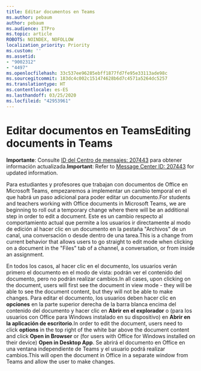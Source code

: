 ```yaml
---
title: Editar documentos en Teams
ms.author: pebaum
author: pebaum
ms.audience: ITPro
ms.topic: article
ROBOTS: NOINDEX, NOFOLLOW
localization_priority: Priority
ms.custom: ''
ms.assetid:
- "9002312"
- "4497"
ms.openlocfilehash: 33c537ee96285ebff1877fd7fe95e33113ade98c
ms.sourcegitcommit: 183dc4c002c151474628b6d7c4571a5264dc5257
ms.translationtype: HT
ms.contentlocale: es-ES
ms.lasthandoff: 03/25/2020
ms.locfileid: "42953961"
---
```

# <a name="editing-documents-in-teams"></a><span data-ttu-id="f74ed-102">Editar documentos en Teams</span><span class="sxs-lookup"><span data-stu-id="f74ed-102">Editing documents in Teams</span></span>

<span data-ttu-id="f74ed-103">**Importante**: Consulte [ID del Centro de mensajes: 207443](https://admin.microsoft.com/Adminportal/Home?source=applauncher#MessageCenter?id=MC207443) para obtener información actualizada.</span><span class="sxs-lookup"><span data-stu-id="f74ed-103">**Important**: Refer to [Message Center ID: 207443](https://admin.microsoft.com/Adminportal/Home?source=applauncher#MessageCenter?id=MC207443) for updated information.</span></span> 

<span data-ttu-id="f74ed-104">Para estudiantes y profesores que trabajan con documentos de Office en Microsoft Teams, empezaremos a implementar un cambio temporal en el que habrá un paso adicional para poder editar un documento.</span><span class="sxs-lookup"><span data-stu-id="f74ed-104">For students and teachers working with Office documents in Microsoft Teams, we are beginning to roll out a temporary change where there will be an additional step in order to edit a document.</span></span> <span data-ttu-id="f74ed-105">Este es un cambio respecto al comportamiento actual que permite a los usuarios ir directamente al modo de edición al hacer clic en un documento en la pestaña "Archivos" de un canal, una conversación o desde dentro de una tarea.</span><span class="sxs-lookup"><span data-stu-id="f74ed-105">This is a change from current behavior that allows users to go straight to edit mode when clicking on a document in the "Files" tab of a channel, a conversation, or from inside an assignment.</span></span>

<span data-ttu-id="f74ed-106">En todos los casos, al hacer clic en el documento, los usuarios verán primero el documento en el modo de vista: podrán ver el contenido del documento, pero no podrán realizar cambios.</span><span class="sxs-lookup"><span data-stu-id="f74ed-106">In all cases, upon clicking on the document, users will first see the document in view mode - they will be able to see the document content, but they will not be able to make changes.</span></span> <span data-ttu-id="f74ed-107">Para editar el documento, los usuarios deben hacer clic en **opciones** en la parte superior derecha de la barra blanca encima del contenido del documento y hacer clic en **Abrir en el explorador** o (para los usuarios con Office para Windows instalado en su dispositivo) en **Abrir en la aplicación de escritorio**.</span><span class="sxs-lookup"><span data-stu-id="f74ed-107">In order to edit the document, users need to click **options** in the top right of the white bar above the document content and click **Open in Browser** or (for users with Office for Windows installed on their device) **Open in Desktop App**.</span></span> <span data-ttu-id="f74ed-108">Se abrirá el documento en Office en una ventana independiente de Teams y el usuario podrá realizar cambios.</span><span class="sxs-lookup"><span data-stu-id="f74ed-108">This will open the document in Office in a separate window from Teams and allow the user to make changes.</span></span>

